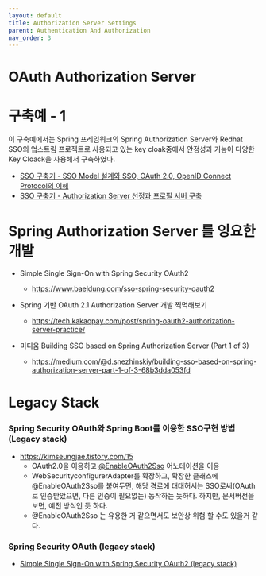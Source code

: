 ```yaml
---
layout: default
title: Authorization Server Settings
parent: Authentication And Authorization
nav_order: 3
---
```


# OAuth Authorization Server



# 구축예 - 1
이 구축예에서는 Spring 프레임워크의 Spring Authorization Server와 Redhat SSO의 업스트림 프로젝트로 사용되고 있는 key cloak중에서 안정성과 기능이 다양한 Key Cloack을 사용해서 구축하였다.

* [SSO 구축기 - SSO Model 설계와 SSO, OAuth 2.0, OpenID Connect Protocol의 이해](https://velog.io/@ddkds66/SSO-%EA%B5%AC%EC%B6%95%EA%B8%B0-SSO-Model-%EC%84%A4%EA%B3%84%EC%99%80-SSO-OAuth-2.0-OpenID-Connect-Protocol%EC%9D%98-%EC%9D%B4%ED%95%B4)
* [SSO 구축기 - Authorization Server 선정과 프로필 서버 구축](https://velog.io/@ddkds66/SSO-%EA%B5%AC%EC%B6%95%EA%B8%B0-Authorization-Server-%EC%84%A0%EC%A0%95%EA%B3%BC-%ED%94%84%EB%A1%9C%ED%95%84-%EC%84%9C%EB%B2%84-%EA%B5%AC%EC%B6%95)


# Spring Authorization Server 를 잉요한 개발

* Simple Single Sign-On with Spring Security OAuth2
  + https://www.baeldung.com/sso-spring-security-oauth2

* Spring 기반 OAuth 2.1 Authorization Server 개발 찍먹해보기
  + https://tech.kakaopay.com/post/spring-oauth2-authorization-server-practice/

* 미디움 Building SSO based on Spring Authorization Server (Part 1 of 3)
  + https://medium.com/@d.snezhinskiy/building-sso-based-on-spring-authorization-server-part-1-of-3-68b3dda053fd


# Legacy Stack
### Spring Security OAuth와 Spring Boot를 이용한 SSO구현 방법 (Legacy stack)
* https://kimseungjae.tistory.com/15
  + OAuth2.0을 이용하고 [@EnableOAuth2Sso](https://docs.spring.io/spring-boot/docs/1.5.7.RELEASE/api/org/springframework/boot/autoconfigure/security/oauth2/client/EnableOAuth2Sso.html) 어노테이션을 이용
  + WebSecurityconfigurerAdapter를 확장하고, 확장한 클래스에 @EnableOAuth2Sso를 붙여두면, 해당 경로에 대대허서는 SSO로써(OAuth로 인증받았으면, 다른 인증이 필요없는) 동작하는 듯하다. 하지만, 문서버전을 보면, 예전 방식인 듯 하다.
  + @EnableOAuth2Sso 는 유용한 거 같으면서도 보안상 위험 할 수도 있을거 같다.

### Spring Security OAuth (legacy stack)
* [Simple Single Sign-On with Spring Security OAuth2 (legacy stack)](https://www.baeldung.com/sso-spring-security-oauth2-legacy)
